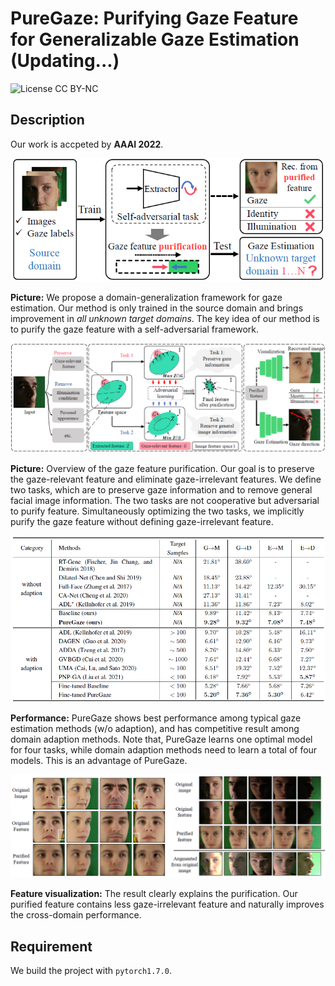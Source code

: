 # PureGaze: Purifying Gaze Feature for Generalizable Gaze Estimation (Updating...)
![License CC BY-NC](https://img.shields.io/badge/license-CC_BY--NC-DodgerBlue.svg?style=plastic)

## Description 

Our work is accpeted by **AAAI 2022**.

<div align=center>  <img src="figures/overview.png" alt="overview" width="500" align="bottom" /> </div>

**Picture:** We propose a domain-generalization framework for gaze estimation. 
Our method is only trained in the source domain and brings improvement in *all unknown target domains*.
The key idea of our method is to purify the gaze feature with a self-adversarial framework.

<div align=center>  <img src="figures/pipeline.png" alt="pipeline" width="800" align="bottom" /> </div>  

**Picture:** Overview of the gaze feature purification. Our goal is to preserve the gaze-relevant feature and eliminate gaze-irrelevant
features. We define two tasks, which are to preserve gaze information and to remove general facial image
information. The two tasks are not cooperative but adversarial to purify feature. Simultaneously optimizing the two tasks, we
implicitly purify the gaze feature without defining gaze-irrelevant feature.

<div align=center>  <img src="figures/performance.png" alt="performance" width="800" align="bottom" /> </div>

**Performance:** PureGaze shows best performance among typical gaze estimation methods (w/o adaption), and has competitive result among domain adaption methods. Note that, PureGaze learns one optimal model for four tasks, while domain adaption methods need to learn a total of four models. This is an advantage of PureGaze.

<div align=center>  <img src="figures/visual.png" alt="visualization" width="800" align="bottom" /> </div>

**Feature visualization:** The result clearly explains the purification. Our purified feature contains less gaze-irrelevant feature and naturally improves the cross-domain performance.

## Requirement
We build the project with   `pytorch1.7.0`.



